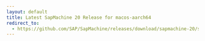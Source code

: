 ```yaml
---
layout: default
title: Latest SapMachine 20 Release for macos-aarch64
redirect_to:
  - https://github.com/SAP/SapMachine/releases/download/sapmachine-20/sapmachine-jdk-20_macos-aarch64_bin.tar.gz
---
```

